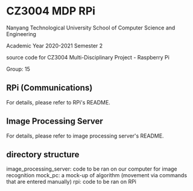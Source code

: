 # CZ3004 MDP RPi
Nanyang Technological University School of Computer Science and Engineering

Academic Year 2020-2021 Semester 2

source code for CZ3004 Multi-Disciplinary Project - Raspberry Pi

Group: 15

## RPi (Communications)
For details, please refer to RPi's README.

## Image Processing Server
For details, please refer to image processing server's README.

## directory structure
image_processing_server: code to be ran on our computer for image recognition
mock_pc: a mock-up of algorithm (movement via commands that are entered manually)
rpi: code to be ran on RPi
